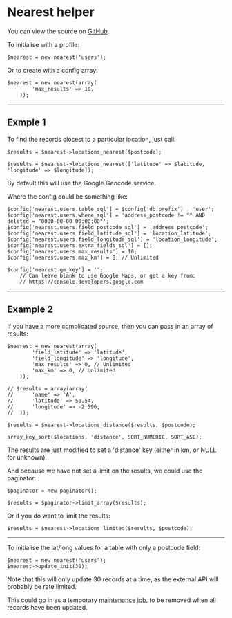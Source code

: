 
# Nearest helper

You can view the source on [GitHub](https://github.com/craigfrancis/framework/blob/master/framework/0.1/library/class/nearest/nearest.php).

To initialise with a profile:

	$nearest = new nearest('users');

Or to create with a config array:

	$nearest = new nearest(array(
			'max_results' => 10,
		));

---

## Exmple 1

To find the records closest to a particular location, just call:

	$results = $nearest->locations_nearest($postcode);

	$results = $nearest->locations_nearest(['latitude' => $latitude, 'longitude' => $longitude]);

By default this will use the Google Geocode service.

Where the config could be something like:

	$config['nearest.users.table_sql'] = $config['db.prefix'] . 'user';
	$config['nearest.users.where_sql'] = 'address_postcode != "" AND deleted = "0000-00-00 00:00:00"';
	$config['nearest.users.field_postcode_sql'] = 'address_postcode';
	$config['nearest.users.field_latitude_sql'] = 'location_latitude';
	$config['nearest.users.field_longitude_sql'] = 'location_longitude';
	$config['nearest.users.extra_fields_sql'] = [];
	$config['nearest.users.max_results'] = 10;
	$config['nearest.users.max_km'] = 0; // Unlimited

	$config['nearest.gm_key'] = '';
		// Can leave blank to use Google Maps, or get a key from:
		// https://console.developers.google.com

---

## Example 2

If you have a more complicated source, then you can pass in an array of results:

	$nearest = new nearest(array(
			'field_latitude' => 'latitude',
			'field_longitude' => 'longitude',
			'max_results' => 0, // Unlimited
			'max_km' => 0, // Unlimited
		));

	// $results = array(array(
	// 		'name' => 'A',
	// 		'latitude' => 50.54,
	// 		'longitude' => -2.596,
	// 	));

	$results = $nearest->locations_distance($results, $postcode);

	array_key_sort($locations, 'distance', SORT_NUMERIC, SORT_ASC);

The results are just modified to set a 'distance' key (either in km, or NULL for unknown).

And because we have not set a limit on the results, we could use the paginator:

	$paginator = new paginator();

	$results = $paginator->limit_array($results);

Or if you do want to limit the results:

	$results = $nearest->locations_limited($results, $postcode);

---

To initialise the lat/long values for a table with only a postcode field:

	$nearest = new nearest('users');
	$nearest->update_init(30);

Note that this will only update 30 records at a time, as the external API will probably be rate limited.

This could go in as a temporary [maintenance job](../../doc/setup/jobs.md), to be removed when all records have been updated.
